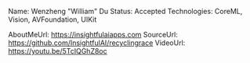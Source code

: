 Name: Wenzheng "William" Du
Status: Accepted
Technologies: CoreML, Vision, AVFoundation, UIKit

AboutMeUrl: https://insightfulaiapps.com
SourceUrl: https://github.com/InsightfulAI/recyclingrace
VideoUrl: https://youtu.be/5TcIQGhZ8oc

<!---
EXAMPLE
Name: John Appleseed
Status: Submitted <or> Winner <or> Distinguished <or> Rejected
Technologies: SwiftUI, RealityKit, CoreGraphic

AboutMeUrl: https://linkedin.com/in/johnappleseed
SourceUrl: https://github.com/johnappleseed/wwdc2025
VideoUrl: https://youtu.be/ABCDE123456
-->

